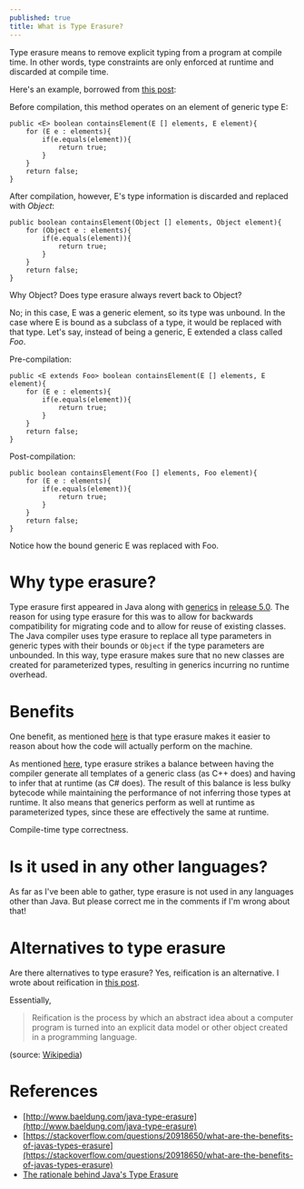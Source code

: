 ```yaml
---
published: true
title: What is Type Erasure?
---
```

Type erasure means to remove explicit typing from a program at compile time. In other words, type constraints are only enforced at runtime and discarded at compile time.

Here's an example, borrowed from [this post](http://www.baeldung.com/java-type-erasure):

Before compilation, this method operates on an element of generic type E:

```
public <E> boolean containsElement(E [] elements, E element){
    for (E e : elements){
        if(e.equals(element)){
            return true;
        }
    }
    return false;
}
```

After compilation, however, E's type information is discarded and replaced with *Object*:

```
public boolean containsElement(Object [] elements, Object element){
    for (Object e : elements){
        if(e.equals(element)){
            return true;
        }
    }
    return false;
}
```

Why Object? Does type erasure always revert back to Object?

No; in this case, E was a generic element, so its type was unbound. In the case where E is bound as a subclass of a type, it would be replaced with that type. Let's say, instead of being a generic, E extended a class called *Foo*.

Pre-compilation:

```
public <E extends Foo> boolean containsElement(E [] elements, E element){
    for (E e : elements){
        if(e.equals(element)){
            return true;
        }
    }
    return false;
}
```

Post-compilation:

```
public boolean containsElement(Foo [] elements, Foo element){
    for (E e : elements){
        if(e.equals(element)){
            return true;
        }
    }
    return false;
}
```

Notice how the bound generic E was replaced with Foo.

# Why type erasure?

Type erasure first appeared in Java along with [generics](https://en.wikipedia.org/wiki/Generics_in_Java) in [release 5.0](https://en.wikipedia.org/wiki/Criticism_of_Java#Language_syntax_and_semantics). The reason for using type erasure for this was to allow for backwards compatibility for migrating code and to allow for reuse of existing classes.  The Java compiler uses type erasure to replace all type parameters in generic types with their bounds or ```Object``` if the type parameters are unbounded. In this way, type erasure makes sure that no new classes are created for parameterized types, resulting in generics incurring no runtime overhead.

# Benefits

One benefit, as mentioned [here](https://stackoverflow.com/questions/20918650/what-are-the-benefits-of-javas-types-erasure) is that type erasure makes it easier to reason about how the code will actually perform on the machine.

As mentioned [here](http://vineelkumarreddy.com/2016/01/30/the-rationale-behind-javas-type-erasure/), type erasure strikes a balance between having the compiler generate all templates of a generic class (as C++ does) and having to infer that at runtime (as C# does). The result of this balance is less bulky bytecode while maintaining the performance of not inferring those types at runtime. It also means that generics perform as well at runtime as parameterized types, since these are effectively the same at runtime.

Compile-time type correctness.

# Is it used in any other languages?

As far as I've been able to gather, type erasure is not used in any languages other than Java. But please correct me in the comments if I'm wrong about that!

# Alternatives to type erasure

Are there alternatives to type erasure? Yes, reification is an alternative. I wrote about reification in [this post](https://www.david-merrick.com/2015/07/19/reification-vs-erasure-in-java-collections/).

Essentially,

> Reification is the process by which an abstract idea about a computer program is turned into an explicit data model or other object created in a programming language.

(source: [Wikipedia](https://en.wikipedia.org/wiki/Reification_(computer_science)))

# References 
- [http://www.baeldung.com/java-type-erasure](http://www.baeldung.com/java-type-erasure)
- [https://stackoverflow.com/questions/20918650/what-are-the-benefits-of-javas-types-erasure](https://stackoverflow.com/questions/20918650/what-are-the-benefits-of-javas-types-erasure)
- [The rationale behind Java's Type Erasure](http://vineelkumarreddy.com/2016/01/30/the-rationale-behind-javas-type-erasure/)